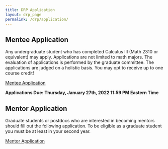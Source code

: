 ```yaml
---
title: DRP Application 
layout: drp_page
permalink: /drp/application/
---
```


<h2 class="mb-3">Mentee Application</h2>

Any undergraduate student who has completed Calculus III (Math 2310 or equivalent)
may apply. Applications are not limited to math majors. The evaluation
of applications is performed by the graduate committee. The
applications are judged on a holistic basis. You may opt to receive up to one course credit!

[Mentee Application](https://forms.gle/aLPuYjC6Gjt7YWJGA)

**Applications Due: Thursday, January 27th, 2022 11:59 PM Eastern Time**

<h2 class="mb-3">Mentor Application</h2>

Graduate students or postdocs who are interested in becoming mentors should fill
out the following application. To be eligible as a graduate student you must be at least in your second year.

[Mentor Application](https://forms.gle/YZ8VtqVJZHTCxYoz7)
